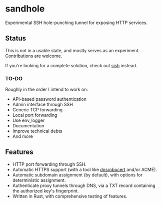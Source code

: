 # sandhole

Experimental SSH hole-punching tunnel for exposing HTTP services.

## Status

This is not in a usable state, and mostly serves as an experiment. Contributions are welcome.

If you're looking for a complete solution, check out [sish](https://github.com/antoniomika/sish/) instead.

### TO-DO

Roughly in the order I intend to work on:

- API-based password authentication
- Admin interface through SSH
- Generic TCP forwarding
- Local port forwarding
- Use env_logger
- Documentation
- Improve technical debts
- And more

## Features

- HTTP port forwarding through SSH.
- Automatic HTTPS support (with a tool like [dnsrobocert](https://github.com/adferrand/dnsrobocert) and/or ACME).
- Automatic subdomain assignment (by default), with options for deterministic assignment.
- Authenticate proxy tunnels through DNS, via a TXT record containing the authorized key's fingerprint.
- Written in Rust, with comprehensive testing of features.
